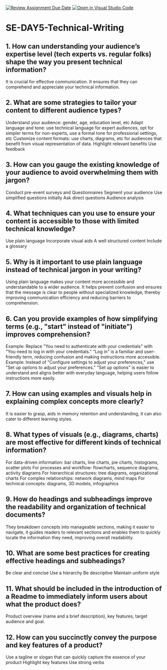 [![Review Assignment Due Date](https://classroom.github.com/assets/deadline-readme-button-22041afd0340ce965d47ae6ef1cefeee28c7c493a6346c4f15d667ab976d596c.svg)](https://classroom.github.com/a/zsAR-pyY)
[![Open in Visual Studio Code](https://classroom.github.com/assets/open-in-vscode-2e0aaae1b6195c2367325f4f02e2d04e9abb55f0b24a779b69b11b9e10269abc.svg)](https://classroom.github.com/online_ide?assignment_repo_id=15643222&assignment_repo_type=AssignmentRepo)
# SE-DAY5-Technical-Writing
## 1. How can understanding your audience’s expertise level (tech experts vs. regular folks) shape the way you present technical information?
It is crucial for effective communication. It ensures that they can comprehend and appreciate your technical information.

## 2. What are some strategies to tailor your content to different audience types?
Understand your audience: gender, age, education level, etc
Adapt language and tone: use technical language for expert audiences, opt for simpler terms for non-experts, use a formal tone for professional settings, etc
Customize content formats: use charts, diagrams, etc for audiences that benefit from visual representation of data.
Highlight relevant benefits
Use feedback

## 3. How can you gauge the existing knowledge of your audience to avoid overwhelming them with jargon?
Conduct pre-event surveys and Questionnaires
Segment your audience
Use simplified questions initially
Ask direct questions
Audience analysis

## 4. What techniques can you use to ensure your content is accessible to those with limited technical knowledge?
Use plain language
Incorporate visual aids
A well structured content
Include a glossary

## 5. Why is it important to use plain language instead of technical jargon in your writing?
Using plain language makes your content more accessible and understandable to a wider audience. It helps prevent confusion and ensures that the message is clear to people without specialized knowledge, thereby improving communication efficiency and reducing barriers to comprehension. 

## 6. Can you provide examples of how simplifying terms (e.g., "start" instead of "initiate") improves comprehension?
Example: Replace "You need to authenticate with your credentials" with "You need to log in with your credentials." "Log in" is a familiar and user-friendly term, reducing confusion and making instructions more accessible.
Example: Instead of "Configure settings to adjust your preferences," use "Set up options to adjust your preferences." "Set up options" is easier to understand and aligns better with everyday language, helping users follow instructions more easily.

## 7. How can using examples and visuals help in explaining complex concepts more clearly?
It is easier to grasp, aids in memory retention and understanding, it can also cater to different learning styles.

## 8. What types of visuals (e.g., diagrams, charts) are most effective for different kinds of technical information?
For data-driven information: bar charts, line charts, pie charts, histograms, scatter plots
For processes and workflow: flowcharts, sequence diagrams, activity diagrams
For hierarchical structures: tree diagrams, organizational charts
For complex relationships: network diagrams, mind maps
For technical concepts: diagrams, 3D models, infographics

## 9. How do headings and subheadings improve the readability and organization of technical documents?
They breakdown concepts into manageable sections, making it easier to navigate, it guides readers to relevant sections and enables them to quickly locate the information they need, improving overall readability.

## 10. What are some best practices for creating effective headings and subheadings?
Be clear and concise
Use a hierarchy
Be descriptive
Maintain uniform style

## 11. What should be included in the introduction of a Readme to immediately inform users about what the product does?
Product overview (name and a brief description), key features, target audience and goal.

## 12. How can you succinctly convey the purpose and key features of a product?
Use a tagline or slogan that can quickly capture the essence of your product
Highlight key features
Use strong verbs

